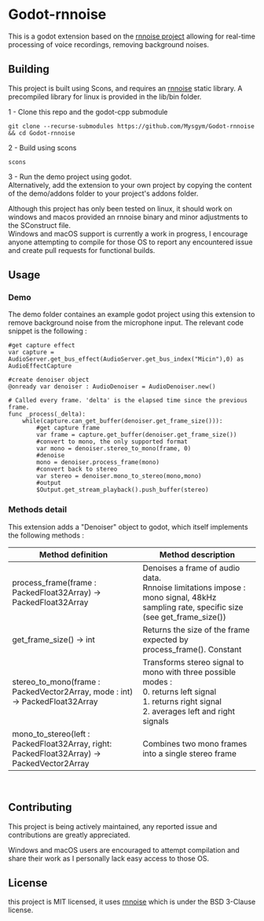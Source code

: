 # Godot-rnnoise

This is a godot extension based on the [rnnoise project](https://gitlab.xiph.org/xiph/rnnoise) allowing for real-time processing of voice recordings, removing background noises.
<br>
## Building

This project is built using Scons, and requires an [rnnoise](https://gitlab.xiph.org/xiph/rnnoise) static library. A precompiled library for linux is provided in the lib/bin folder.

  1 - Clone this repo and the godot-cpp submodule  
  ```
  git clone --recurse-submodules https://github.com/Mysgym/Godot-rnnoise && cd Godot-rnnoise
  ```

  2 - Build using scons  
  ```
  scons
  ```

  3 - Run the demo project using godot.  
  Alternatively, add the extension to your own project by copying the content of the demo/addons folder to your project's addons folder.  

Although this project has only been tested on linux, it should work on windows and macos provided an rnnoise binary and minor adjustments to the SConstruct file.  
Windows and macOS support is currently a work in progress, I encourage anyone attempting to compile for those OS to report any encountered issue and create pull requests for functional builds.

## Usage

### Demo

The demo folder containes an example godot project using this extension to remove background noise from the microphone input.
The relevant code snippet is the following :

```gdscript
#get capture effect
var capture = AudioServer.get_bus_effect(AudioServer.get_bus_index("Micin"),0) as AudioEffectCapture

#create denoiser object
@onready var denoiser : AudioDenoiser = AudioDenoiser.new()

# Called every frame. 'delta' is the elapsed time since the previous frame.
func _process(_delta):
	while(capture.can_get_buffer(denoiser.get_frame_size())):
		#get capture frame
		var frame = capture.get_buffer(denoiser.get_frame_size())
		#convert to mono, the only supported format
		var mono = denoiser.stereo_to_mono(frame, 0)
		#denoise
		mono = denoiser.process_frame(mono)
		#convert back to stereo
		var stereo = denoiser.mono_to_stereo(mono,mono)
		#output
		$Output.get_stream_playback().push_buffer(stereo)
```  
### Methods detail
This extension adds a "Denoiser" object to godot, which itself implements the following methods :

| Method definition | Method description |
| ------------------|--------------------|
| process_frame(frame : PackedFloat32Array) -> PackedFloat32Array | Denoises a frame of audio data.<br>Rnnoise limitations impose : mono signal, 48kHz sampling rate, specific size (see get_frame_size()) |
| get_frame_size() -> int | Returns the size of the frame expected by process_frame(). Constant |
| stereo_to_mono(frame : PackedVector2Array, mode : int) -> PackedFloat32Array | Transforms stereo signal to mono with three possible modes : <br> 0. returns left signal <br> 1. returns right signal <br> 2. averages left and right signals|
| mono_to_stereo(left : PackedFloat32Array, right: PackedFloat32Array) -> PackedVector2Array | Combines two mono frames into a single stereo frame|  
<br>  

## Contributing

This project is being actively maintained, any reported issue and contributions are greatly appreciated.

Windows and macOS users are encouraged to attempt compilation and share their work as I personally lack easy access to those OS.  

## License

this project is MIT licensed, it uses [rnnoise](https://gitlab.xiph.org/xiph/rnnoise) which is under the BSD 3-Clause license.
